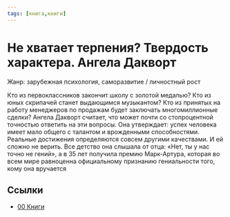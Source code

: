```yaml
---
tags: [книга,книги]
---
```

# Не хватает терпения? Твердость характера. Ангела Дакворт

Жанр: зарубежная психология, саморазвитие / личностный рост

Кто из первоклассников закончит школу с золотой медалью? Кто из юных скрипачей станет выдающимся музыкантом? Кто из принятых на работу менеджеров по продажам будет заключать многомиллионные сделки? Ангела Дакворт считает, что может почти со стопроцентной точностью ответить на эти вопросы. Она утверждает: успех человека имеет мало общего с талантом и врожденными способностями. Реальные достижения определяются совсем другими качествами. И ей сложно не верить. Все детство она слышала от отца: «Нет, ты у нас точно не гений», а в 35 лет получила премию Марк-Артура, которая во всем мире равноценна официальному признанию гениальности того, кому она вручается

## Ссылки

* [00 Книги](00%20%D0%9A%D0%BD%D0%B8%D0%B3%D0%B8.md)
